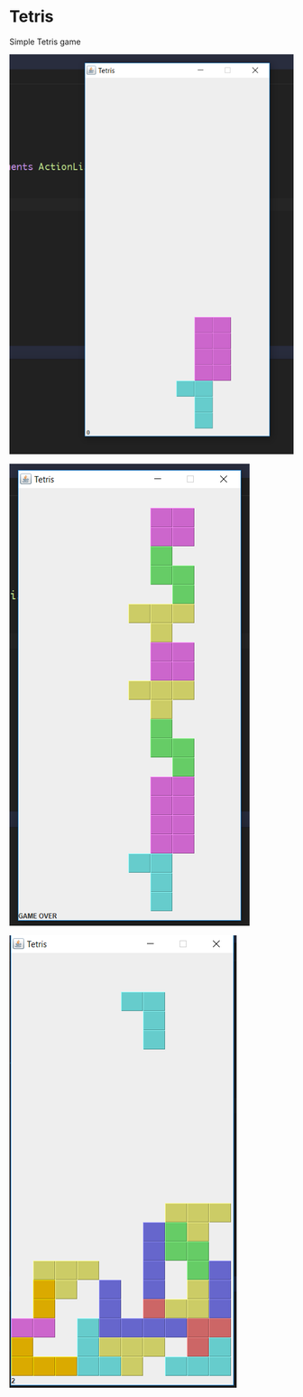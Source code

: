 # Tetris
Simple Tetris game

![alt text](https://github.com/josecdeveloper/Tetris/blob/master/assets/tetris.PNG)

![alt text](https://github.com/josecdeveloper/Tetris/blob/master/assets/tetris1.PNG)

![alt text](https://github.com/josecdeveloper/Tetris/blob/master/assets/tetris2PNG.PNG)
